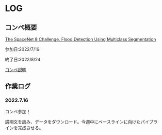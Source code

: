 # LOG

## コンペ概要

[The SpaceNet 8 Challenge, Flood Detection Using Multiclass Segmentation](https://www.topcoder.com/challenges/a6c49990-e4a9-4e90-a731-4cc6502e6beb?tab=details)

参加日:2022/7/16

終了日:2022/8/24

[コンペ説明](markdowns/Rules.md)

## 作業ログ

### 2022.7.16

コンペ参加！

説明文を読み、データをダウンロード。今週中にベースラインに向けたパイプラインを完成させる。
